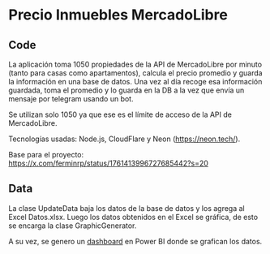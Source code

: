 # Precio Inmuebles MercadoLibre

## Code

La aplicación toma 1050 propiedades de la API de MercadoLibre por minuto (tanto para casas como apartamentos), calcula el precio promedio y guarda la información en una base de datos. Una vez al día recoge esa información guardada, toma el promedio y lo guarda en la DB a la vez que envía un mensaje por telegram usando un bot.

Se utilizan solo 1050 ya que ese es el límite de acceso de la API de MercadoLibre.

Tecnologías usadas: Node.js, CloudFlare y Neon (https://neon.tech/).

Base para el proyecto: https://x.com/ferminrp/status/1761413996727685442?s=20 

## Data

La clase UpdateData baja los datos de la base de datos y los agrega al Excel Datos.xlsx. Luego los datos obtenidos en el Excel se gráfica, de esto se encarga la clase GraphicGenerator.

A su vez, se genero un [dashboard](https://app.powerbi.com/groups/me/reports/3f822e19-f69f-4e78-a129-b30a2c73195d/450af4fe4f227a951b3e?experience=power-bi) en Power BI donde se grafican los datos.